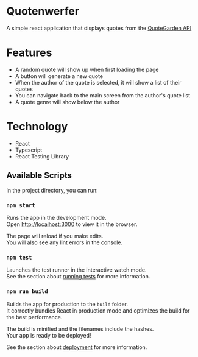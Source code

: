 # Quotenwerfer

A simple react application that displays quotes from the [QuoteGarden API](https://pprathameshmore.github.io/QuoteGarden/)

# Features

- A random quote will show up when first loading the page
- A button will generate a new quote
- When the author of the quote is selected, it will show a list of their quotes
- You can navigate back to the main screen from the author's quote list
- A quote genre will show below the author

# Technology

- React
- Typescript
- React Testing Library

## Available Scripts

In the project directory, you can run:

### `npm start`

Runs the app in the development mode.\
Open [http://localhost:3000](http://localhost:3000) to view it in the browser.

The page will reload if you make edits.\
You will also see any lint errors in the console.

### `npm test`

Launches the test runner in the interactive watch mode.\
See the section about [running tests](https://facebook.github.io/create-react-app/docs/running-tests) for more information.

### `npm run build`

Builds the app for production to the `build` folder.\
It correctly bundles React in production mode and optimizes the build for the best performance.

The build is minified and the filenames include the hashes.\
Your app is ready to be deployed!

See the section about [deployment](https://facebook.github.io/create-react-app/docs/deployment) for more information.

